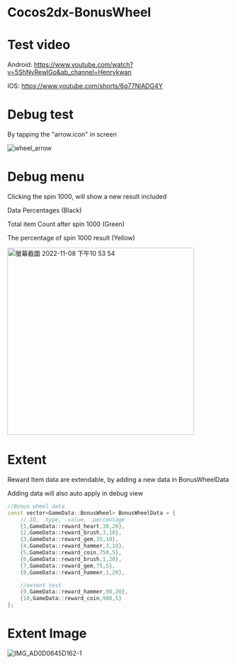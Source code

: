 # Cocos2dx-BonusWheel

# __Test video__

Android:
https://www.youtube.com/watch?v=5ShNyRewlGo&ab_channel=Henrykwan

IOS:
https://www.youtube.com/shorts/6q77NlADG4Y

# Debug test

By tapping the "arrow.icon" in screen

![wheel_arrow](https://user-images.githubusercontent.com/13161202/200734602-29b91cfa-f655-4bb1-a798-b32a32b58473.png)

# Debug menu

Clicking the spin 1000, will show a new result included 

Data Percentages (Black)

Total item Count after spin 1000 (Green)

The percentage of spin 1000 result (Yellow)

<img width="421" alt="螢幕截圖 2022-11-08 下午10 53 54" src="https://user-images.githubusercontent.com/13161202/200734551-f99a244d-72b6-416d-a4b0-e6fc22e62a6f.png">



# Extent 

Reward Item data are extendable, by adding a new data in BonusWheelData

Adding data will also auto apply in debug view

```C++
//Bonus wheel data
const vector<GameData::BonusWheel> BonusWheelData = {
    //.ID, .type, .value, .percentage
    {1,GameData::reward_heart,30,20},
    {2,GameData::reward_brush,3,10},
    {3,GameData::reward_gem,35,10},
    {4,GameData::reward_hammer,3,10},
    {5,GameData::reward_coin,750,5},
    {6,GameData::reward_brush,1,20},
    {7,GameData::reward_gem,75,5},
    {8,GameData::reward_hammer,1,20},

    //extent test
    {9,GameData::reward_hammer,90,20},
    {10,GameData::reward_coin,900,5}
};
```
# Extent Image

![IMG_AD0D0645D162-1](https://user-images.githubusercontent.com/13161202/200732913-1c3d2844-c20c-417b-8b98-8e4621036553.jpeg)
